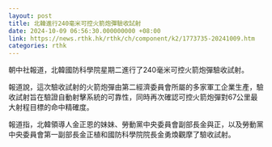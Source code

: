 ```yaml
---
layout: post
title: 北韓進行240毫米可控火箭炮彈驗收試射
date: 2024-10-09 06:56:30.000000000 +08:00
link: https://news.rthk.hk/rthk/ch/component/k2/1773735-20241009.htm
categories: rthk
---
```


朝中社報道，北韓國防科學院星期二進行了240毫米可控火箭炮彈驗收試射。

報道說，這次驗收試射的火箭炮彈由第二經濟委員會所屬的多家軍工企業生產，驗收試射旨在驗證自動射擊系統的可靠性，同時再次確認可控火箭炮彈對67公里最大射程目標的命中精確度。

報道指，北韓領導人金正恩的妹妹、勞動黨中央委員會副部長金與正，以及勞動黨中央委員會第一副部長金正植和國防科學院院長金勇煥觀摩了驗收試射。
